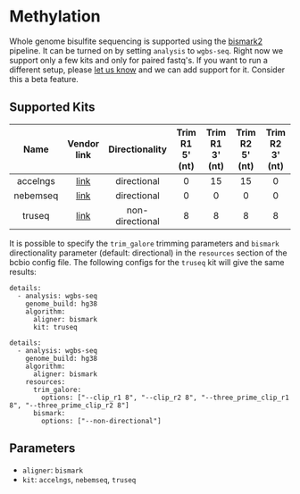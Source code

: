 # Methylation

Whole genome bisulfite sequencing is supported using
the [bismark2](https://www.bioinformatics.babraham.ac.uk/projects/bismark/) pipeline.
It can be turned on by setting `analysis` to `wgbs-seq`.
Right now we support only a few kits and only for paired fastq's. If you want to run a different setup,
please [let us know](https://github.com/bcbio/bcbio-nextgen/issues) and we can add support for it.
Consider this a beta feature.

## Supported Kits
| Name | Vendor link | Directionality | Trim R1 5' (nt) | Trim R1 3' (nt) | Trim R2 5' (nt) | Trim R2 3' (nt) |
|:-:|:-:|:-:|:-:|:-:|:-:|:-:|
| accelngs | [link](https://swiftbiosci.com/accel-ngs-methyl-seq-dna-library-kit/) | directional | 0 | 15 | 15 | 0 |
| nebemseq | [link](https://www.neb.com/products/e7120-nebnext-enzymatic-methyl-seq-kit) | directional | 0 | 0 | 0 | 0 |
| truseq | [link](https://www.illumina.com/products/by-type/sequencing-kits/library-prep-kits/truseq-methyl-capture-epic.html) | non-directional | 8 | 8 | 8 | 8 |

It is possible to specify the `trim_galore` trimming parameters and `bismark` directionality parameter (default: directional) in the `resources` section of the bcbio config file. The following configs for the `truseq` kit will give the same results:
```
details:
  - analysis: wgbs-seq
    genome_build: hg38
    algorithm:
      aligner: bismark
      kit: truseq
```
```
details:
  - analysis: wgbs-seq
    genome_build: hg38
    algorithm:
      aligner: bismark
    resources:
      trim_galore:
        options: ["--clip_r1 8", "--clip_r2 8", "--three_prime_clip_r1 8", "--three_prime_clip_r2 8"]
      bismark:
        options: ["--non-directional"]
```

## Parameters
- `aligner`: `bismark`
- `kit`: `accelngs`, `nebemseq`, `truseq`
